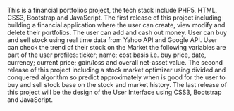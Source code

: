 This is a financial portfolios project, the tech stack include PHP5, HTML, CSS3, Bootstrap and JavaScript.  The first release of this project including building a financial application where the user can create, view modify and delete their portfolios. The user can add and cash out money. User can buy and sell stock using real time data from Yahoo API and Google API. User can check the trend of their stock on the Market the following variables are part of the user profiles: ticker; name; cost basis i.e. buy price, date, currency; current price; gain/loss and overall net-asset value. The second release of this project including a stock market optimizer using divided and conquered algorithm so predict approximately when is good for the user to buy and sell stock base on the stock and market history. The last release of this project will be the design of the User Interface using CSS3, Bootstrap and JavaScript. 
